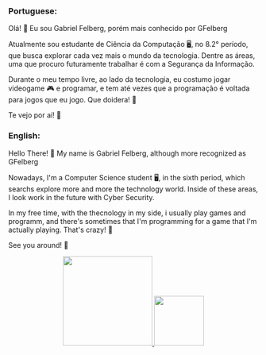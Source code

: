 ### **Portuguese:**
Olá! 👋 Eu sou Gabriel Felberg, porém mais conhecido por GFelberg

Atualmente sou estudante de Ciência da Computação 🖥️, no 8.2° período, que busca explorar cada vez mais o mundo da tecnologia. Dentre as áreas, uma que procuro futuramente trabalhar é com a Segurança da Informação.

Durante o meu tempo livre, ao lado da tecnologia, eu costumo jogar videogame 🎮 e programar, e tem até vezes que a programação é voltada para jogos que eu jogo. Que doidera! 🤣

Te vejo por aí! 👋

### **English:** 
Hello There! 👋 My name is Gabriel Felberg, although more recognized as GFelberg

Nowadays, I'm a Computer Science student 🖥️, in the sixth period, which searchs explore more and more the technology world. Inside of these areas, I look work in the future with Cyber Security.

In my free time, with the thecnology in my side, i usually play games and programm, and there's sometimes that I'm programming for a game that I'm actually playing. That's crazy! 🤣

See you around! 👋

<div align="center">
  <a href="https://github.com/GFelberg">
  <img height="180em" src="https://github-readme-stats.vercel.app/api?username=GFelberg&hide=commits&show_icons=true&theme=radical"/>
  <img height="100em" src="https://github-readme-stats.vercel.app/api/top-langs/?username=GFelberg&layout=compact&langs_count=7&theme=radical"/>
</div>
 
<!--
**GFelberg/GFelberg** is a ✨ _special_ ✨ repository because its `README.md` (this file) appears on your GitHub profile.




Here are some ideas to get you started:

- 🔭 I’m currently working on ...
- 🌱 I’m currently learning ...
- 👯 I’m looking to collaborate on ...
- 🤔 I’m looking for help with ...
- 💬 Ask me about ...
- 📫 How to reach me: ...
- 😄 Pronouns: ...
- ⚡ Fun fact: ...
-->
